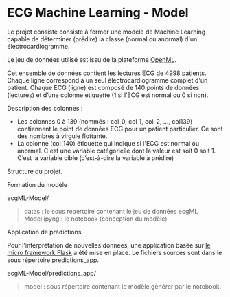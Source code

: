 # ECG Machine Learning - Model
Le projet consiste consiste à former une modèle de Machine Learning capable de déterminer (prédire) la classe (normal ou anormal) d'un électrocardiogramme.

Le jeu de données utilisé est issu de la plateforme [OpenML](https://www.openml.org/search?type=data&status=active&sort=runs&id=44793).

Cet ensemble de données contient les lectures ECG de 4998 patients. Chaque ligne correspond à un seul électrocardiogramme complet d'un patient. Chaque ECG (ligne) est composé de 140 points de données (lectures) et d’une colonne étiquette (1 si l’ECG est normal ou 0 si non).

Description des colonnes :
- Les colonnes 0 à 139 (nommés : col_0, col_1, col_2, …, col139) contiennent le point de données ECG pour un patient particulier. Ce sont des nombres à virgule flottante.
- La colonne (col_140) étiquette qui indique si l'ECG est normal ou anormal. C'est une variable catégorielle dont la valeur est soit 0 soit 1. C’est la variable cible (c’est-à-dire la variable à prédire)

Structure du projet.

Formation du modèle

ecgML-Model/
>datas : le sous répertoire contenant le jeu de données
>ecgML Model.ipyng : le notebook (conception du modèle)

Application de prédictions

Pour l'interprétation de nouvelles données, une application basée sur [le micro framework Flask](https://flask.palletsprojects.com/en/2.3.x/) a été mise en place. Le fichiers sources sont dans le sous répertoire predictions_app.

ecgML-Model/predictions_app/
>model : sous répertoire contenant le modèle générer par le notebook.


